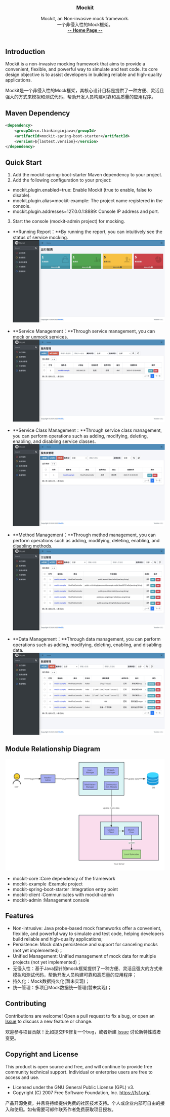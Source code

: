 <p align="center" >
    <h3 align="center">Mockit</h3>
    <p align="center">
        Mockit, an Non-invasive mock framework.
        <br>
        一个非侵入性的Mock框架。
        <br>
        <a href="https://github.com/bombl/mockit/"><strong>-- Home Page --</strong></a>
        <br>
        <br>
    </p>
</p>

## Introduction
Mockit is a non-invasive mocking framework that aims to provide a convenient, flexible, and powerful way to simulate and test code. Its core design objective is to assist developers in building reliable and high-quality applications.

Mockit是一个非侵入性的Mock框架，其核心设计目标是提供了一种方便、灵活且强大的方式来模拟和测试代码，帮助开发人员构建可靠和高质量的应用程序。

## Maven Dependency
```xml
<dependency>
    <groupId>cn.thinkinginjava</groupId>
    <artifactId>mockit-spring-boot-starter</artifactId>
    <version>${lastest.version}</version>
</dependency>
```

## Quick Start
1. Add the mockit-spring-boot-starter Maven dependency to your project.
2. Add the following configuration to your project:
- mockit.plugin.enabled=true: Enable Mockit (true to enable, false to disable).
- mockit.plugin.alias=mockit-example: The project name registered in the console.
- mockit.plugin.addresses=127.0.0.1:8889: Console IP address and port.
3. Start the console (mockit-admin project) for mocking.

- **Running Report：**By running the report, you can intuitively see the status of service mocking.
  ![](https://github.com/bombl/ImageHost/blob/main/report.jpg?raw=true)
  
- **Service Management：**Through service management, you can mock or unmock services.
  ![](https://github.com/bombl/ImageHost/blob/main/alias.jpg?raw=true)
  
- **Service Class Management：**Through service class management, you can perform operations such as adding, modifying, deleting, enabling, and disabling service classes.
  ![](https://github.com/bombl/ImageHost/blob/main/class.jpg?raw=true)
  
- **Method Management：**Through method management, you can perform operations such as adding, modifying, deleting, enabling, and disabling methods.
  ![](https://github.com/bombl/ImageHost/blob/main/method.jpg?raw=true)
  
- **Data Management：**Through data management, you can perform operations such as adding, modifying, deleting, enabling, and disabling data.
  ![](https://github.com/bombl/ImageHost/blob/main/data.jpg?raw=true)
  
## Module Relationship Diagram
![](https://github.com/bombl/ImageHost/blob/main/Mockit.png?raw=true)

- mockit-core :Core dependency of the framework
- mockit-example :Example project
- mockit-spring-boot-starter :Integration entry point
- mockit-client :Communicates with mockit-admin
- mockit-admin :Management console

## Features
- Non-intrusive: Java probe-based mock frameworks offer a convenient, flexible, and powerful way to simulate and test code, helping developers build reliable and high-quality applications;
- Persistence: Mock data persistence and support for canceling mocks (not yet implemented)；
- Unified Management: Unified management of mock data for multiple projects (not yet implemented)；
- 无侵入性：基于Java探针的mock框架提供了一种方便、灵活且强大的方式来模拟和测试代码，帮助开发人员构建可靠和高质量的应用程序；
- 持久化：Mock数据持久化(暂未实现)；
- 统一管理：多项目Mock数据统一管理(暂未实现)；

## Contributing
Contributions are welcome! Open a pull request to fix a bug, or open an [Issue](https://github.com/bombl/mockit/issues/) to discuss a new feature or change.

欢迎参与项目贡献！比如提交PR修复一个bug，或者新建 [Issue](https://github.com/bombl/mockit/issues/) 讨论新特性或者变更。


## Copyright and License
This product is open source and free, and will continue to provide free community technical support. Individual or enterprise users are free to access and use.

- Licensed under the GNU General Public License (GPL) v3.
- Copyright (C) 2007 Free Software Foundation, Inc. <https://fsf.org/>.

产品开源免费，并且将持续提供免费的社区技术支持。个人或企业内部可自由的接入和使用。如有需要可邮件联系作者免费获取项目授权。